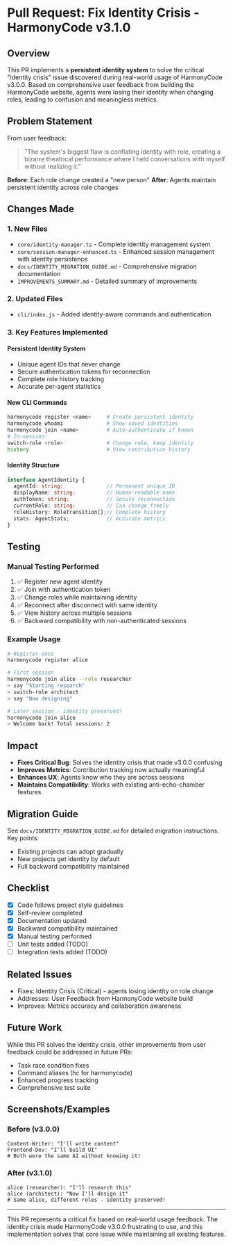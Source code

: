 # Pull Request: Fix Identity Crisis - HarmonyCode v3.1.0

## Overview

This PR implements a **persistent identity system** to solve the critical "identity crisis" issue discovered during real-world usage of HarmonyCode v3.0.0. Based on comprehensive user feedback from building the HarmonyCode website, agents were losing their identity when changing roles, leading to confusion and meaningless metrics.

## Problem Statement

From user feedback:
> "The system's biggest flaw is conflating identity with role, creating a bizarre theatrical performance where I held conversations with myself without realizing it."

**Before**: Each role change created a "new person"
**After**: Agents maintain persistent identity across role changes

## Changes Made

### 1. New Files
- `core/identity-manager.ts` - Complete identity management system
- `core/session-manager-enhanced.ts` - Enhanced session management with identity persistence
- `docs/IDENTITY_MIGRATION_GUIDE.md` - Comprehensive migration documentation
- `IMPROVEMENTS_SUMMARY.md` - Detailed summary of improvements

### 2. Updated Files
- `cli/index.js` - Added identity-aware commands and authentication

### 3. Key Features Implemented

#### Persistent Identity System
- Unique agent IDs that never change
- Secure authentication tokens for reconnection
- Complete role history tracking
- Accurate per-agent statistics

#### New CLI Commands
```bash
harmonycode register <name>     # Create persistent identity
harmonycode whoami              # Show saved identities
harmonycode join <name>         # Auto-authenticate if known
# In-session:
switch-role <role>              # Change role, keep identity
history                         # View contribution history
```

#### Identity Structure
```typescript
interface AgentIdentity {
  agentId: string;              // Permanent unique ID
  displayName: string;          // Human-readable name
  authToken: string;            // Secure reconnection
  currentRole: string;          // Can change freely
  roleHistory: RoleTransition[];// Complete history
  stats: AgentStats;            // Accurate metrics
}
```

## Testing

### Manual Testing Performed
1. ✅ Register new agent identity
2. ✅ Join with authentication token
3. ✅ Change roles while maintaining identity
4. ✅ Reconnect after disconnect with same identity
5. ✅ View history across multiple sessions
6. ✅ Backward compatibility with non-authenticated sessions

### Example Usage
```bash
# Register once
harmonycode register alice

# First session
harmonycode join alice --role researcher
> say "Starting research"
> switch-role architect
> say "Now designing"

# Later session - identity preserved!
harmonycode join alice
> Welcome back! Total sessions: 2
```

## Impact

- **Fixes Critical Bug**: Solves the identity crisis that made v3.0.0 confusing
- **Improves Metrics**: Contribution tracking now actually meaningful
- **Enhances UX**: Agents know who they are across sessions
- **Maintains Compatibility**: Works with existing anti-echo-chamber features

## Migration Guide

See `docs/IDENTITY_MIGRATION_GUIDE.md` for detailed migration instructions. Key points:
- Existing projects can adopt gradually
- New projects get identity by default
- Full backward compatibility maintained

## Checklist

- [x] Code follows project style guidelines
- [x] Self-review completed
- [x] Documentation updated
- [x] Backward compatibility maintained
- [x] Manual testing performed
- [ ] Unit tests added (TODO)
- [ ] Integration tests added (TODO)

## Related Issues

- Fixes: Identity Crisis (Critical) - agents losing identity on role change
- Addresses: User Feedback from HarmonyCode website build
- Improves: Metrics accuracy and collaboration awareness

## Future Work

While this PR solves the identity crisis, other improvements from user feedback could be addressed in future PRs:
- Task race condition fixes
- Command aliases (hc for harmonycode)
- Enhanced progress tracking
- Comprehensive test suite

## Screenshots/Examples

### Before (v3.0.0)
```
Content-Writer: "I'll write content"
Frontend-Dev: "I'll build UI"
# Both were the same AI without knowing it!
```

### After (v3.1.0)
```
alice (researcher): "I'll research this"
alice (architect): "Now I'll design it"
# Same alice, different roles - identity preserved!
```

---

This PR represents a critical fix based on real-world usage feedback. The identity crisis made HarmonyCode v3.0.0 frustrating to use, and this implementation solves that core issue while maintaining all existing features.